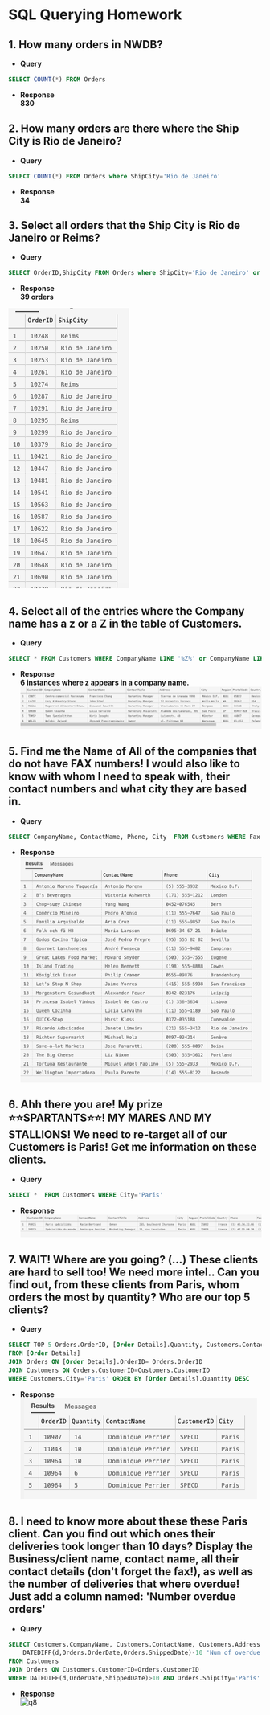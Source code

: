 # SQL Querying Homework
## 1.  How many orders in NWDB?
* **Query**
```sql
SELECT COUNT(*) FROM Orders
```
* **Response**   
**830**

## 2. How many orders are there where the Ship City is Rio de Janeiro?
* **Query**
```sql
SELECT COUNT(*) FROM Orders where ShipCity='Rio de Janeiro'
```
* **Response**   
**34**   

## 3. Select all orders that the Ship City is Rio de Janeiro or Reims?
* **Query**
```sql
SELECT OrderID,ShipCity FROM Orders where ShipCity='Rio de Janeiro' or ShipCity='Reims'
```
* **Response**   
**39 orders**

![q3](https://github.com/A-Ahmed100216/SQL_Homework/blob/main/Images/q3.png)

## 4. Select all of the entries where the Company name has a z or a Z in the table of Customers.
* **Query**
```sql
SELECT * FROM Customers WHERE CompanyName LIKE '%Z%' or CompanyName LIKE '%z%'
```
* **Response**    
**6 instances where z appears in a company name.**
![q4](https://github.com/A-Ahmed100216/SQL_Homework/blob/main/Images/q4.png)

## 5. Find me the Name of All of the companies that do not have FAX numbers! I would also like to know with whom I need to speak with, their contact numbers and what city they are based in.
* **Query**
```sql
SELECT CompanyName, ContactName, Phone, City  FROM Customers WHERE Fax IS NULL
```
* **Response**   
![q5](https://github.com/A-Ahmed100216/SQL_Homework/blob/main/Images/q5.png)

## 6. Ahh there you are! My prize ⭐⭐SPARTANTS⭐⭐! MY MARES AND MY STALLIONS! We need to re-target all of our Customers is Paris! Get me information on these clients.
* **Query**
```sql
SELECT *  FROM Customers WHERE City='Paris'
```
* **Response** 
![q6](https://github.com/A-Ahmed100216/SQL_Homework/blob/main/Images/q6.png)

## 7. WAIT! Where are you going? (...) These clients are hard to sell too! We need more intel.. Can you find out, from these clients from Paris, whom orders the most by quantity? Who are our top 5 clients?
* **Query**
```sql
SELECT TOP 5 Orders.OrderID, [Order Details].Quantity, Customers.ContactName,Customers.CustomerID, Customers.City
FROM [Order Details]
JOIN Orders ON [Order Details].OrderID= Orders.OrderID
JOIN Customers ON Orders.CustomerID=Customers.CustomerID
WHERE Customers.City='Paris' ORDER BY [Order Details].Quantity DESC
```   
* **Response**    
![q7](https://github.com/A-Ahmed100216/SQL_Homework/blob/main/Images/queston7.png)
## 8. I need to know more about these these Paris client. Can you find out which ones their deliveries took longer than 10 days? Display the Business/client name, contact name, all their contact details (don't forget the fax!), as well as the number of deliveries that where overdue! Just add a column named: 'Number overdue orders'
* **Query**
```sql
SELECT Customers.CompanyName, Customers.ContactName, Customers.Address ,Customers.Phone, Customers.Fax, 
    DATEDIFF(d,Orders.OrderDate,Orders.ShippedDate)-10 'Num of overdue'
FROM Customers
JOIN Orders ON Customers.CustomerID=Orders.CustomerID
WHERE DATEDIFF(d,OrderDate,ShippedDate)>10 AND Orders.ShipCity='Paris'
```   
* **Response**   
![q8]()


